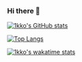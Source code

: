 ### Hi there 👋

[![1kko's GitHub stats](https://github-readme-stats.vercel.app/api?username=1kko&count_private=true)](https://github.com/anuraghazra/github-readme-stats)

[![Top Langs](https://github-readme-stats.vercel.app/api/top-langs/?username=1kko&layout=compact)](https://github.com/anuraghazra/github-readme-stats)

[![1kko's wakatime stats](https://github-readme-stats.vercel.app/api/wakatime?username=1kko&layout=compact&hide=Unknown%20Project)](https://github.com/anuraghazra/github-readme-stats)

<!--
**1kko/1kko** is a ✨ _special_ ✨ repository because its `README.md` (this file) appears on your GitHub profile.

Here are some ideas to get you started:

- 🔭 I’m currently working on ...
- 🌱 I’m currently learning ...
- 👯 I’m looking to collaborate on ...
- 🤔 I’m looking for help with ...
- 💬 Ask me about ...
- 📫 How to reach me: ...
- 😄 Pronouns: ...
- ⚡ Fun fact: ...
-->
